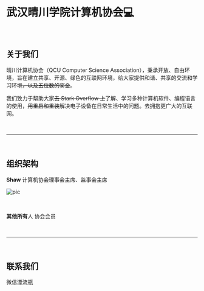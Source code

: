 # 武汉晴川学院计算机协会💻

<br />

## 关于我们

晴川计算机协会（QCU Computer Science Association），秉承开放、自由环境，旨在建立共享、开源、绿色的互联网环境，给大家提供和谐、共享的交流和学习环境~~，以及五位数的奖金~~。

我们致力于帮助大家~~去 Stark Overflow 上~~了解、学习多种计算机软件、编程语言的使用，~~用重启和重装~~解决电子设备在日常生活中的问题。去拥抱更广大的互联网。

<br />

----

<br />

## 组织架构

**Shaw**  计算机协会理事会主席、监事会主席

![pic](https://qlogo1.store.qq.com/qzone/474632248/474632248/50?1544359773)

<br />

**其他所有**人 协会会员

<br />

----

<br />

## 联系我们

微信漂流瓶

<br />